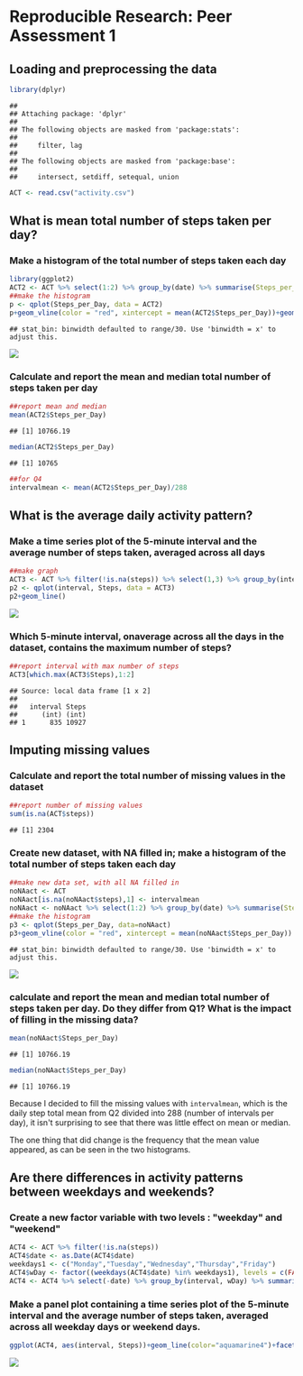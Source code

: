 # Reproducible Research: Peer Assessment 1
## Loading and preprocessing the data

```r
library(dplyr)
```

```
## 
## Attaching package: 'dplyr'
## 
## The following objects are masked from 'package:stats':
## 
##     filter, lag
## 
## The following objects are masked from 'package:base':
## 
##     intersect, setdiff, setequal, union
```

```r
ACT <- read.csv("activity.csv")
```

## What is mean total number of steps taken per day?

### Make a histogram of the total number of steps taken each day

```r
library(ggplot2)
ACT2 <- ACT %>% select(1:2) %>% group_by(date) %>% summarise(Steps_per_Day = sum(steps)) %>% filter(!is.na(Steps_per_Day))
##make the histogram
p <- qplot(Steps_per_Day, data = ACT2)
p+geom_vline(color = "red", xintercept = mean(ACT2$Steps_per_Day))+geom_vline(color = "blue", xintercept = median(ACT2$Steps_per_Day))
```

```
## stat_bin: binwidth defaulted to range/30. Use 'binwidth = x' to adjust this.
```

![](PA1_template_files/figure-html/unnamed-chunk-2-1.png) 

### Calculate and report the mean and median total number of steps taken per day

```r
##report mean and median
mean(ACT2$Steps_per_Day)
```

```
## [1] 10766.19
```

```r
median(ACT2$Steps_per_Day)
```

```
## [1] 10765
```

```r
##for Q4
intervalmean <- mean(ACT2$Steps_per_Day)/288
```

## What is the average daily activity pattern?

### Make a time series plot of the 5-minute interval and the average number of steps taken, averaged across all days

```r
##make graph
ACT3 <- ACT %>% filter(!is.na(steps)) %>% select(1,3) %>% group_by(interval) %>% summarise(Steps = sum(steps))
p2 <- qplot(interval, Steps, data = ACT3)
p2+geom_line()
```

![](PA1_template_files/figure-html/unnamed-chunk-4-1.png) 

### Which 5-minute interval, onaverage across all the days in the dataset, contains the maximum number of steps?

```r
##report interval with max number of steps
ACT3[which.max(ACT3$Steps),1:2]
```

```
## Source: local data frame [1 x 2]
## 
##   interval Steps
##      (int) (int)
## 1      835 10927
```

## Imputing missing values

### Calculate and report the total number of missing values in the dataset

```r
##report number of missing values
sum(is.na(ACT$steps))
```

```
## [1] 2304
```

### Create new dataset, with NA filled in; make a histogram of the total number of steps taken each day

```r
##make new data set, with all NA filled in
noNAact <- ACT
noNAact[is.na(noNAact$steps),1] <- intervalmean
noNAact <- noNAact %>% select(1:2) %>% group_by(date) %>% summarise(Steps_per_Day = sum(steps))
##make the histogram
p3 <- qplot(Steps_per_Day, data=noNAact)
p3+geom_vline(color = "red", xintercept = mean(noNAact$Steps_per_Day))
```

```
## stat_bin: binwidth defaulted to range/30. Use 'binwidth = x' to adjust this.
```

![](PA1_template_files/figure-html/unnamed-chunk-7-1.png) 

### calculate and report the mean and median total number of steps taken per day. Do they differ from Q1? What is the impact of filling in the missing data?

```r
mean(noNAact$Steps_per_Day)
```

```
## [1] 10766.19
```

```r
median(noNAact$Steps_per_Day)
```

```
## [1] 10766.19
```

Because I decided to fill the missing values with `intervalmean`, which is the daily step total mean from Q2 divided into 288 (number of intervals per day), it isn't surprising to see that there was little effect on mean or median.

The one thing that did change is the frequency that the mean value appeared, as can be seen in the two histograms.

## Are there differences in activity patterns between weekdays and weekends?

### Create a new factor variable with two levels : "weekday" and "weekend"

```r
ACT4 <- ACT %>% filter(!is.na(steps))
ACT4$date <- as.Date(ACT4$date)
weekdays1 <- c("Monday","Tuesday","Wednesday","Thursday","Friday")
ACT4$wDay <- factor((weekdays(ACT4$date) %in% weekdays1), levels = c(FALSE, TRUE), labels = c("Weekend", "Weekday"))
ACT4 <- ACT4 %>% select(-date) %>% group_by(interval, wDay) %>% summarise(Steps= sum(steps))
```

### Make a panel plot containing a time series plot of the 5-minute interval and the average number of steps taken, averaged across all weekday days or weekend days.

```r
ggplot(ACT4, aes(interval, Steps))+geom_line(color="aquamarine4")+facet_wrap(~wDay, nrow=2)
```

![](PA1_template_files/figure-html/unnamed-chunk-10-1.png) 
